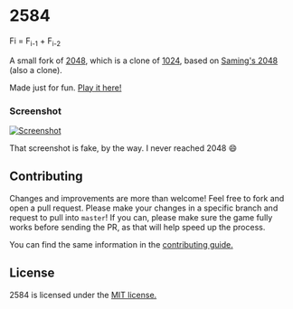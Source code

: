 # 2584
Fi = F<sub>i-1</sub> + F<sub>i-2</sub>

A small fork of [2048](http://gabrielecirulli.github.io/2048/), which is a clone of [1024](https://play.google.com/store/apps/details?id=com.veewo.a1024), based on [Saming's 2048](http://saming.fr/p/2048/) (also a clone).

Made just for fun. [Play it here!](http://gabrielecirulli.github.io/2048/)

### Screenshot

[![Screenshot](http://pictures.gabrielecirulli.com/2048-20140309-234100.png)](http://pictures.gabrielecirulli.com/2048-20140309-234100.png)

That screenshot is fake, by the way. I never reached 2048 :smile:

## Contributing
Changes and improvements are more than welcome! Feel free to fork and open a pull request. Please make your changes in a specific branch and request to pull into `master`! If you can, please make sure the game fully works before sending the PR, as that will help speed up the process.

You can find the same information in the [contributing guide.](https://github.com/joshlf13/2048-Fibonacci/blob/master/CONTRIBUTING.md)

## License
2584 is licensed under the [MIT license.](https://github.com/joshlf13/2048-Fibonacci/blob/master/LICENSE.txt)
